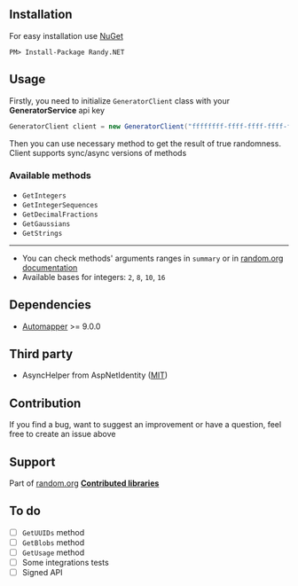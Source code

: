 
## Installation

For easy installation use [NuGet](http://docs.nuget.org/docs/start-here/installing-nuget)

```
PM> Install-Package Randy.NET
```

## Usage

Firstly, you need to initialize `GeneratorClient` class with your **GeneratorService** api key

```c#
GeneratorClient client = new GeneratorClient("ffffffff-ffff-ffff-ffff-ffffffffffff");
```
Then you can use necessary method to get the result of true randomness. Client supports sync/async versions of methods

### Available methods

- `GetIntegers`
- `GetIntegerSequences`
- `GetDecimalFractions`
- `GetGaussians`
- `GetStrings`

***
- You can check methods' arguments ranges in `summary` or in [random.org documentation](https://api.random.org/json-rpc/2/basic) 
- Available bases for integers: `2`, `8`, `10`, `16`
## Dependencies

- [Automapper](https://automapper.org/) >= 9.0.0

## Third party

- AsyncHelper from AspNetIdentity ([MIT](https://github.com/aspnet/AspNetIdentity/blob/master/License.txt))

## Contribution

If you find a bug, want to suggest an improvement or have a question, feel free to create an issue above

## Support

Part of [random.org](random.org) **[Contributed libraries](https://api.random.org/json-rpc/2/source-code)**

## To do

- [ ] `GetUUIDs` method
- [ ] `GetBlobs` method
- [ ] `GetUsage` method
- [ ] Some integrations tests
- [ ] Signed API
